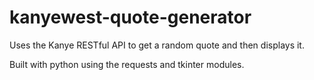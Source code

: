 # kanyewest-quote-generator

Uses the Kanye RESTful API to get a random quote and then displays it.

Built with python using the requests and tkinter modules.
